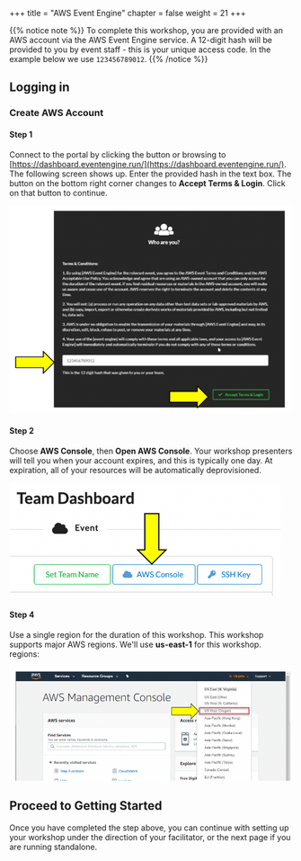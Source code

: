 +++
title = "AWS Event Engine"
chapter = false
weight = 21
+++

{{% notice note %}} 
To complete this workshop, you are provided with an AWS account via the AWS Event Engine service. A 12-digit hash will be provided to you by event staff - this is your unique access code.  In the example below we use `123456789012`.
{{% /notice %}}



## Logging in

### Create AWS Account

#### Step 1

Connect to the portal by clicking the button or browsing to [https://dashboard.eventengine.run/](https://dashboard.eventengine.run/). 
The following screen shows up. Enter the provided hash in the text box. The button on the bottom right corner changes to
 **Accept Terms & Login**. Click on that button to continue.

![Event Engine](../images/event-engine-initial-screen.png)

#### Step 2

Choose **AWS Console**, then **Open AWS Console**.
Your workshop presenters will tell you when your account expires, and this is typically one day.  At expiration, all of your resources will be automatically deprovisioned. 

![Event Engine Dashboard](../images/event-engine-dashboard.png)

#### Step 4

Use a single region for the duration of this workshop. This workshop supports major AWS regions.  We'll use **us-east-1** for this workshop.
 regions:

![Event Engine Region](../images/event-engine-region.png)


## Proceed to Getting Started
Once you have completed the step above, you can continue with setting up your workshop under the direction of your facilitator, or the next page if you are running standalone.
